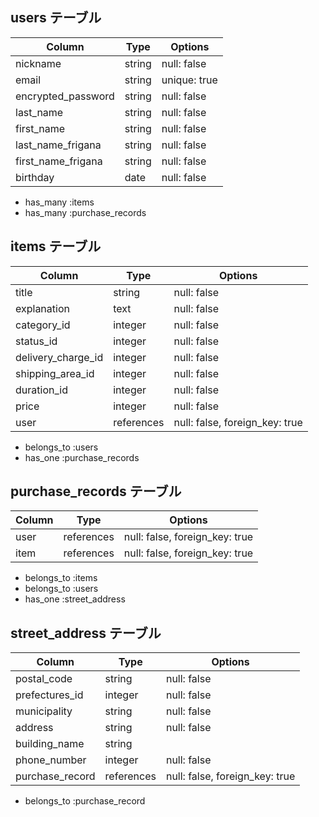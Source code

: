 ## users テーブル

| Column              | Type    | Options      |
| ----------          | ------  | -----------  |
| nickname            | string  | null: false  |
| email               | string  | unique: true |
| encrypted_password  | string  | null: false  |
| last_name           | string  | null: false  |
| first_name          | string  | null: false  |
| last_name_frigana   | string  | null: false  |
| first_name_frigana  | string  | null: false  |
| birthday            | date    | null: false  |

- has_many :items
- has_many :purchase_records

## items テーブル

| Column             | Type       | Options     |
| ----------         | ---------  | ----------- |
| title              | string     | null: false |
| explanation        | text       | null: false |
| category_id        | integer    | null: false |
| status_id          | integer    | null: false |
| delivery_charge_id | integer    | null: false |
| shipping_area_id   | integer    | null: false |
| duration_id        | integer    | null: false |
| price              | integer    | null: false |
| user               | references | null: false, foreign_key: true |

- belongs_to :users
- has_one :purchase_records

## purchase_records テーブル

| Column        | Type        | Options                        |
| ----------    | ---------   | -----------                    |
| user          | references  | null: false, foreign_key: true |
| item          | references  | null: false, foreign_key: true |

- belongs_to :items
- belongs_to :users
- has_one :street_address

## street_address テーブル

| Column          | Type       | Options     |
| ----------      | ---------  | ----------- |
| postal_code     | string     | null: false |
| prefectures_id  | integer    | null: false |
| municipality    | string     | null: false |
| address         | string     | null: false |
| building_name   | string     |             |
| phone_number    | integer    | null: false |
| purchase_record | references | null: false, foreign_key: true |

- belongs_to :purchase_record